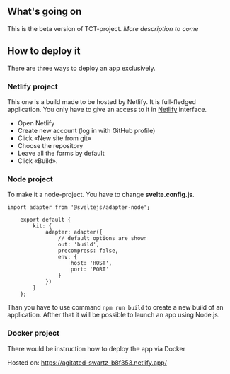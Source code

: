 ## What's going on

This is the beta version of TCT-project. *More description to come*

## How to deploy it

There are three ways to deploy an app exclusively.

### Netlify project

This one is a build made to be hosted by Netlify. It is full-fledged application. You only have to give an access to it in [Netlify](https://app.netlify.com/) interface.

- Open Netlify
- Create new account (log in with GitHub profile)
- Click «New site from git»
- Choose the repository
- Leave all the forms by default
- Click «Build».

### Node project

To make it a node-project. You have to change **svelte.config.js**.

	
	import adapter from '@sveltejs/adapter-node';
```
	export default {
		kit: {
			adapter: adapter({
				// default options are shown
				out: 'build',
				precompress: false,
				env: {
					host: 'HOST',
					port: 'PORT'
				}
			})
		}
	};
```

Than you have to use command `npm run build` to create a new build of an application. Afther that it will be possible to launch an app using Node.js.

### Docker project

There would be instruction how to deploy the app via Docker

Hosted on: https://agitated-swartz-b8f353.netlify.app/
